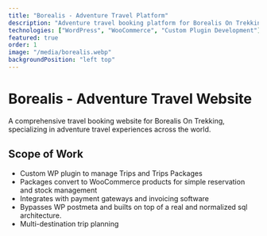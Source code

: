 ```yaml
---
title: "Borealis - Adventure Travel Platform"
description: "Adventure travel booking platform for Borealis On Trekking. Features trip scheduling, destination filtering, group management, and seamless booking experience."
technologies: ["WordPress", "WooCommerce", "Custom Plugin Development"]
featured: true
order: 1
image: "/media/borealis.webp"
backgroundPosition: "left top"
---
```


# Borealis - Adventure Travel Website

A comprehensive travel booking website for Borealis On Trekking, specializing in adventure travel experiences across the world.

## Scope of Work

- Custom WP plugin to manage Trips and Trips Packages
- Packages convert to WooCommerce products for simple reservation and stock management
- Integrates with payment gateways and invoicing software
- Bypasses WP postmeta and builts on top of a real and normalized sql architecture.
- Multi-destination trip planning
